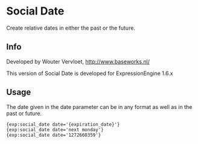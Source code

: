 # Social Date

Create relative dates in either the past or the future.

## Info

Developed by Wouter Vervloet, http://www.baseworks.nl/

This version of Social Date is developed for ExpressionEngine 1.6.x

## Usage

The date given in the date parameter can be in any format as well as in the past or future.

    {exp:social_date date='{expiration_date}'}
    {exp:social_date date='next monday'}
    {exp:social_date date='1272660359'}
    
